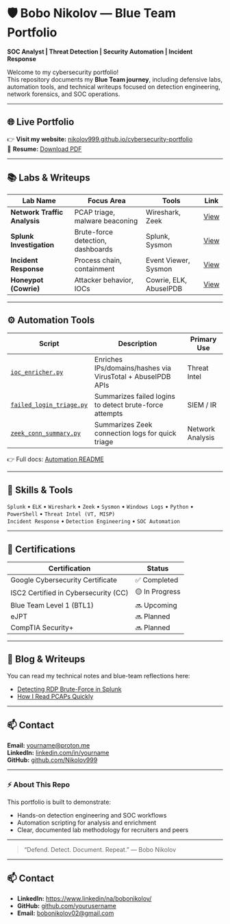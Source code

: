 # 🛡️ Bobo Nikolov — Blue Team Portfolio  
**SOC Analyst | Threat Detection | Security Automation | Incident Response**



Welcome to my cybersecurity portfolio!  
This repository documents my **Blue Team journey**, including defensive labs, automation tools, and technical writeups focused on detection engineering, network forensics, and SOC operations.

---

## 🌐 Live Portfolio
👉 **Visit my website:** [nikolov999.github.io/cybersecurity-portfolio](https://nikolov999.github.io/cybersecurity-portfolio)  
📄 **Resume:** [Download PDF](./Resume/Bobo_Nikolov_CV.pdf)

---

## 📚 Labs & Writeups

| Lab Name | Focus Area | Tools | Link |
|-----------|-------------|--------|------|
| **Network Traffic Analysis** | PCAP triage, malware beaconing | Wireshark, Zeek | [View](./Labs/Network-Analysis/README.md) |
| **Splunk Investigation** | Brute-force detection, dashboards | Splunk, Sysmon | [View](./Labs/Splunk-Investigation/README.md) |
| **Incident Response** | Process chain, containment | Event Viewer, Sysmon | [View](./Labs/Incident-Response/README.md) |
| **Honeypot (Cowrie)** | Attacker behavior, IOCs | Cowrie, ELK, AbuseIPDB | [View](./Labs/Honeypot/README.md) |

---

## ⚙️ Automation Tools

| Script | Description | Primary Use |
|---------|--------------|--------------|
| [`ioc_enricher.py`](./Tools/Automation/ioc_enricher.py) | Enriches IPs/domains/hashes via VirusTotal + AbuseIPDB APIs | Threat Intel |
| [`failed_login_triage.py`](./Tools/Automation/failed_login_triage.py) | Summarizes failed logins to detect brute-force attempts | SIEM / IR |
| [`zeek_conn_summary.py`](./Tools/Automation/zeek_conn_summary.py) | Summarizes Zeek connection logs for quick triage | Network Analysis |

👉 Full docs: [Automation README](./Tools/Automation/README.md)

---

## 🧠 Skills & Tools
`Splunk` • `ELK` • `Wireshark` • `Zeek` • `Sysmon` • `Windows Logs` • `Python` • `PowerShell` • `Threat Intel (VT, MISP)`  
`Incident Response` • `Detection Engineering` • `SOC Automation`

---

## 🏅 Certifications

| Certification | Status |
|----------------|---------|
| Google Cybersecurity Certificate | ✅ Completed |
| ISC2 Certified in Cybersecurity (CC) | 🟡 In Progress |
| Blue Team Level 1 (BTL1) | 🔜 Upcoming |
| eJPT | 🔜 Planned |
| CompTIA Security+ | 🔜 Planned |

---

## 🧾 Blog & Writeups
You can read my technical notes and blue-team reflections here:  
- [Detecting RDP Brute-Force in Splunk](./Blog/detecting-bruteforce-splunk.md)  
- [How I Read PCAPs Quickly](./Blog/how-to-read-pcaps.md)

---

## 📫 Contact
**Email:** [yourname@proton.me](mailto:yourname@proton.me)  
**LinkedIn:** [linkedin.com/in/yourname](https://linkedin.com/in/yourname)  
**GitHub:** [github.com/Nikolov999](https://github.com/Nikolov999)

---

### ⚡ About This Repo
This portfolio is built to demonstrate:
- Hands-on detection engineering and SOC workflows  
- Automation scripting for analysis and enrichment  
- Clear, documented lab methodology for recruiters and peers  

---

> “Defend. Detect. Document. Repeat.” — Bobo Nikolov

---

## 📫 Contact
- **LinkedIn:** https://www.linkedin/na/bobonikolov/
- **GitHub:** [github.com/yourusername](#)
- **Email:** bobonikolov02@gmail.com
